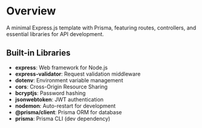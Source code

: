 # Overview

A minimal Express.js template with Prisma, featuring routes, controllers, and essential libraries for API development.

## Built-in Libraries
- **express**: Web framework for Node.js
- **express-validator**: Request validation middleware
- **dotenv**: Environment variable management
- **cors**: Cross-Origin Resource Sharing
- **bcryptjs**: Password hashing
- **jsonwebtoken**: JWT authentication
- **nodemon**: Auto-restart for development
- **@prisma/client**: Prisma ORM for database
- **prisma**: Prisma CLI (dev dependency)
